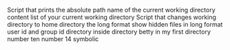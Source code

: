 Script that prints the absolute path name of the current working directory
content list of your current working directory
Script that changes working directory to home directory
the long format
show hidden files in long format
user id and group id
directory inside directory
betty in my first directory
number ten
number 14
symbolic
